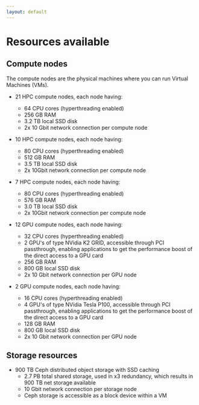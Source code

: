 ```yaml
---
layout: default
---
```

# Resources available

## Compute nodes

The compute nodes are the physical machines where you can run Virtual Machines (VMs).

* 21 HPC compute nodes, each node having:
  * 64 CPU cores (hyperthreading enabled)
  * 256 GB RAM
  * 3.2 TB local SSD disk
  * 2x 10 Gbit network connection per compute node

* 10 HPC compute nodes, each node having:
  * 80 CPU cores (hyperthreading enabled)
  * 512 GB RAM
  * 3.5 TB local SSD disk
  * 2x 10Gbit network connection per compute node

* 7 HPC compute nodes, each node having:
  * 80 CPU cores (hyperthreading enabled)
  * 576 GB RAM
  * 3.0 TB local SSD disk
  * 2x 10Gbit network connection per compute node

* 12 GPU compute nodes, each node having:
  * 32 CPU cores (hyperthreading enabled)
  * 2 GPU's of type NVidia K2 GRID, accessible through PCI passthrough, enabling applications to get the performance boost of the direct access to a GPU card
  * 256 GB RAM
  * 800 GB local SSD disk
  * 2x 10 Gbit network connection per GPU node

* 2 GPU compute nodes, each node having:
  * 16 CPU cores (hyperthreading enabled)
  * 4 GPU's of type NVidia Tesla P100, accessible through PCI passthrough, enabling applications to get the performance boost of the direct access to a GPU card
  * 128 GB RAM
  * 800 GB local SSD disk
  * 2x 10 Gbit network connection per GPU node

<!---
* 1 High memory node, having:
  * 40 CPU cores (hyperthreading disabled)
  * 2 TB RAM
  * 3.2 TB local SSD disk  
  * 2x 10 Gbit network connection
-->

## Storage resources

* 900 TB Ceph distributed object storage with SSD caching
  * 2.7 PB total shared storage, used in x3 redundancy, which results in 900 TB net storage available
  * 10 Gbit network connection per storage node
  * Ceph storage is accessible as a block device within a VM
